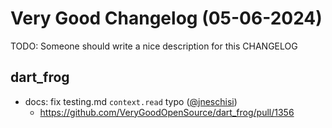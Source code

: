# Very Good Changelog (05-06-2024)

TODO: Someone should write a nice description for this CHANGELOG

## dart_frog
- docs: fix testing.md `context.read` typo ([@jneschisi](https://github.com/jneschisi))
	- https://github.com/VeryGoodOpenSource/dart_frog/pull/1356
